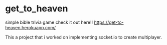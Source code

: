 # get_to_heaven
simple bible trivia game
check it out here!!
https://get-to-heaven.herokuapp.com/

This a project that i worked on implementing socket.io to create multiplayer.
